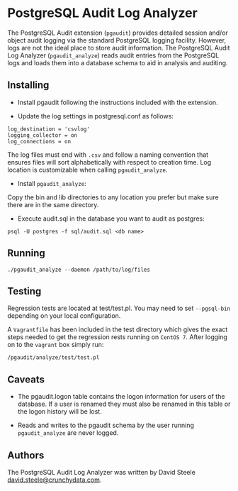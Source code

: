 # PostgreSQL Audit Log Analyzer

The PostgreSQL Audit extension (`pgaudit`) provides detailed session and/or object audit logging via the standard PostgreSQL logging facility.  However, logs are not the ideal place to store audit information.  The PostgreSQL Audit Log Analyzer (`pgaudit_analyze`) reads audit entries from the PostgreSQL logs and loads them into a database schema to aid in analysis and auditing.

## Installing

* Install pgaudit following the instructions included with the extension.

* Update the log settings in postgresql.conf as follows:
```
log_destination = 'csvlog'
logging_collector = on
log_connections = on
```
The log files must end with `.csv` and follow a naming convention that ensures files will sort alphabetically with respect to creation time.  Log location is customizable when calling `pgaudit_analyze`.

* Install `pgaudit_analyze`:

Copy the bin and lib directories to any location you prefer but make sure there are in the same directory.

* Execute audit.sql in the database you want to audit as postgres:
```
psql -U postgres -f sql/audit.sql <db name>
```
## Running
```
./pgaudit_analyze --daemon /path/to/log/files
```
## Testing

Regression tests are located at test/test.pl.  You may need to set `--pgsql-bin` depending on your local configuration.

A `Vagrantfile` has been included in the test directory which gives the exact steps needed to get the regression rests running on `CentOS 7`.  After logging on to the `vagrant` box simply run:
```
/pgaudit/analyze/test/test.pl
```
## Caveats

* The pgaudit.logon table contains the logon information for users of the database.  If a user is renamed they must also be renamed in this table or the logon history will be lost.

* Reads and writes to the pgaudit schema by the user running `pgaudit_analyze` are never logged.

## Authors

The PostgreSQL Audit Log Analyzer was written by David Steele <david.steele@crunchydata.com>.
